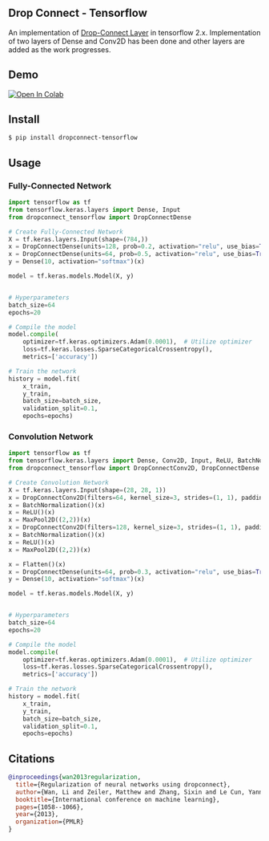 ## Drop Connect - Tensorflow
An implementation of <a href="http://proceedings.mlr.press/v28/wan13.html">Drop-Connect Layer</a> 
in tensorflow 2.x. 
Implementation of two layers of Dense and Conv2D has been done and other layers are added as the work progresses.

## Demo
[![Open In Colab](https://colab.research.google.com/assets/colab-badge.svg)](https://colab.research.google.com/github/AryaAftab/dropconnect-tensorflow/blob/master/demo/dropconnect_tensorflow_demo.ipynb)
## Install

```bash
$ pip install dropconnect-tensorflow
```

## Usage

### Fully-Connected Network
```python
import tensorflow as tf
from tensorflow.keras.layers import Dense, Input
from dropconnect_tensorflow import DropConnectDense

# Create Fully-Connected Network
X = tf.keras.layers.Input(shape=(784,))
x = DropConnectDense(units=128, prob=0.2, activation="relu", use_bias=True)(X)
x = DropConnectDense(units=64, prob=0.5, activation="relu", use_bias=True)(x)
y = Dense(10, activation="softmax")(x)

model = tf.keras.models.Model(X, y)


# Hyperparameters
batch_size=64
epochs=20

# Compile the model
model.compile(
    optimizer=tf.keras.optimizers.Adam(0.0001),  # Utilize optimizer
    loss=tf.keras.losses.SparseCategoricalCrossentropy(),
    metrics=['accuracy'])

# Train the network
history = model.fit(
    x_train,
    y_train,
    batch_size=batch_size,
    validation_split=0.1,
    epochs=epochs)
```

### Convolution Network
```python
import tensorflow as tf
from tensorflow.keras.layers import Dense, Conv2D, Input, ReLU, BatchNormalization, Flatten, MaxPool2D
from dropconnect_tensorflow import DropConnectConv2D, DropConnectDense

# Create Convolution Network
X = tf.keras.layers.Input(shape=(28, 28, 1))
x = DropConnectConv2D(filters=64, kernel_size=3, strides=(1, 1), padding='valid', prob=0.1)(X)
x = BatchNormalization()(x)
x = ReLU()(x)
x = MaxPool2D((2,2))(x)
x = DropConnectConv2D(filters=128, kernel_size=3, strides=(1, 1), padding='valid', prob=0.1)(x)
x = BatchNormalization()(x)
x = ReLU()(x)
x = MaxPool2D((2,2))(x)

x = Flatten()(x)
x = DropConnectDense(units=64, prob=0.3, activation="relu", use_bias=True)(x)
y = Dense(10, activation="softmax")(x)

model = tf.keras.models.Model(X, y)


# Hyperparameters
batch_size=64
epochs=20

# Compile the model
model.compile(
    optimizer=tf.keras.optimizers.Adam(0.0001),  # Utilize optimizer
    loss=tf.keras.losses.SparseCategoricalCrossentropy(),
    metrics=['accuracy'])

# Train the network
history = model.fit(
    x_train,
    y_train,
    batch_size=batch_size,
    validation_split=0.1,
    epochs=epochs)
```


## Citations

```bibtex
@inproceedings{wan2013regularization,
  title={Regularization of neural networks using dropconnect},
  author={Wan, Li and Zeiler, Matthew and Zhang, Sixin and Le Cun, Yann and Fergus, Rob},
  booktitle={International conference on machine learning},
  pages={1058--1066},
  year={2013},
  organization={PMLR}
}
```

